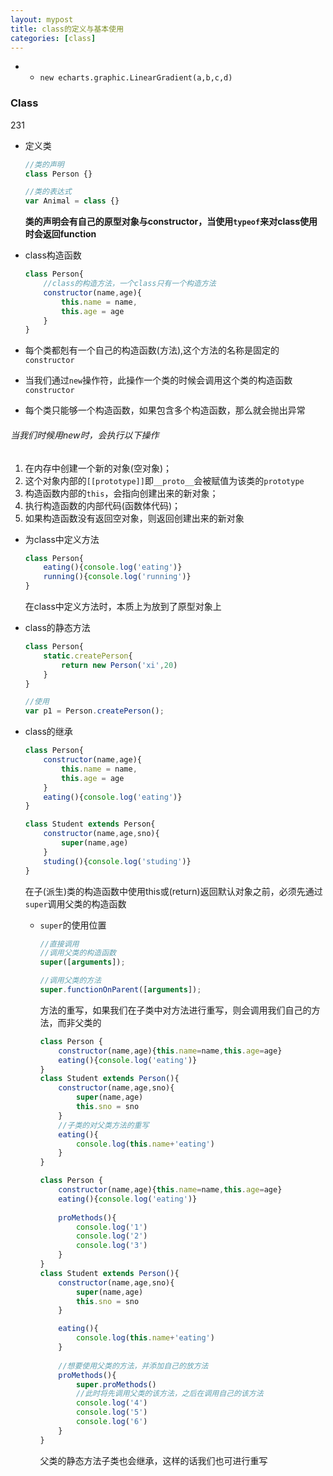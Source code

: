```yaml
---
layout: mypost
title: class的定义与基本使用
categories: [class]
---
```



- - `new echarts.graphic.LinearGradient(a,b,c,d)`

### Class
231
- 定义类

  ```js
  //类的声明
  class Person {}
  
  //类的表达式
  var Animal = class {}
  ```

  **类的声明会有自己的原型对象与constructor，当使用`typeof`来对class使用时会返回function**

- class构造函数

  ```js
  class Person{
      //class的构造方法，一个class只有一个构造方法
      constructor(name,age){
          this.name = name,
          this.age = age
      }
  }
  ```

- 每个类都剋有一个自己的构造函数(方法),这个方法的名称是固定的`constructor`
- 当我们通过`new`操作符，此操作一个类的时候会调用这个类的构造函数`constructor`
- 每个类只能够一个构造函数，如果包含多个构造函数，那么就会抛出异常

###### 当我们时候用new时，会执行以下操作

1. 在内存中创建一个新的对象(空对象)；
2. 这个对象内部的`[[prototype]]`即`__proto__`会被赋值为该类的`prototype`
3. 构造函数内部的`this`，会指向创建出来的新对象；
4. 执行构造函数的内部代码(函数体代码)；
5. 如果构造函数没有返回空对象，则返回创建出来的新对象

- 为class中定义方法

  ```js
  class Person{
      eating(){console.log('eating')}
      running(){console.log('running')}
  }
  ```

  在class中定义方法时，本质上为放到了原型对象上

- class的静态方法

  ```js
  class Person{
      static.createPerson{
          return new Person('xi',20)
      }
  }
  
  //使用
  var p1 = Person.createPerson();
  ```

- class的继承

  ```js
  class Person{
      constructor(name,age){
          this.name = name,
          this.age = age
      }
      eating(){console.log('eating')}
  }
  
  class Student extends Person{
      constructor(name,age,sno){
          super(name,age)
      }
      studing(){console.log('studing')}
  }
  ```

  在子(派生)类的构造函数中使用this或(return)返回默认对象之前，必须先通过`super`调用父类的构造函数

  - `super`的使用位置

    ```js
    //直接调用
    //调用父类的构造函数
    super([arguments]);
    
    //调用父类的方法
    super.functionOnParent([arguments]);
    ```

    方法的重写，如果我们在子类中对方法进行重写，则会调用我们自己的方法，而非父类的

    ```js
    class Person {
        constructor(name,age){this.name=name,this.age=age}
        eating(){console.log('eating')}
    }
    class Student extends Person(){
        constructor(name,age,sno){
            super(name,age)
            this.sno = sno 
        }
        //子类的对父类方法的重写
        eating(){
            console.log(this.name+'eating')
        }
    }
    ```

    ```js
    class Person {
        constructor(name,age){this.name=name,this.age=age}
        eating(){console.log('eating')}
        
        proMethods(){
            console.log('1')
            console.log('2')
            console.log('3')
        }
    }
    class Student extends Person(){
        constructor(name,age,sno){
            super(name,age)
            this.sno = sno 
        }
    
        eating(){
            console.log(this.name+'eating')
        }
        
        //想要使用父类的方法，并添加自己的放方法
        proMethods(){
            super.proMethods()
            //此时将先调用父类的该方法，之后在调用自己的该方法
            console.log('4')
            console.log('5')
            console.log('6')
        }
    }
    ```

    父类的静态方法子类也会继承，这样的话我们也可进行重写

    

    
